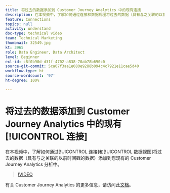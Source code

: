 ```yaml
---
title: 将过去的数据添加到 Customer Journey Analytics 中的现有连接
description: 在本视频中，了解如何通过连接和数据视图将过去的数据（具有与之关联的以前时间戳的数据）添加到您现有的 Adobe Customer Journey Analytics 分析中。
feature: Connections
topics: null
activity: understand
doc-type: technical video
team: Technical Marketing
thumbnail: 32549.jpg
kt: 3965
role: Data Engineer, Data Architect
level: Beginner
exl-id: c8f0b90d-d31f-4702-a838-70ab78b690c0
source-git-commit: 5ca07f3aa1e080e9288b094c4c7921e11cae5d40
workflow-type: ht
source-wordcount: '97'
ht-degree: 100%

---
```


# 将过去的数据添加到 Customer Journey Analytics 中的现有[!UICONTROL 连接]

在本视频中，了解如何通过[!UICONTROL 连接]和[!UICONTROL 数据视图]将过去的数据（具有与之关联的以前时间戳的数据）添加到您现有的 Customer Journey Analytics 分析中。

>[!VIDEO](https://video.tv.adobe.com/v/32549/?quality=12)

有关 Customer Journey Analytics 的更多信息，请访问此[文档](https://experienceleague.adobe.com/docs/analytics-platform/using/cja-landing.html)。
